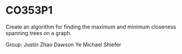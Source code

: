 # CO353P1
Create an algorithm for finding the maximum and minimum closeness spanning trees on a graph.

Group: 
Justin Zhao
Dawson Ye
Michael Shiefer
